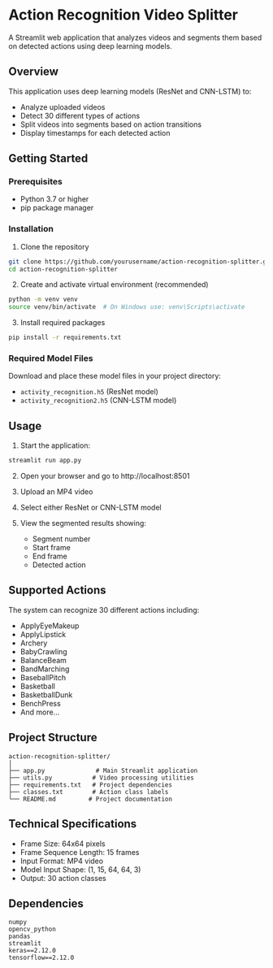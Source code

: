 # Action Recognition Video Splitter

A Streamlit web application that analyzes videos and segments them based on detected actions using deep learning models.

## Overview

This application uses deep learning models (ResNet and CNN-LSTM) to:
- Analyze uploaded videos
- Detect 30 different types of actions
- Split videos into segments based on action transitions
- Display timestamps for each detected action

## Getting Started

### Prerequisites

- Python 3.7 or higher
- pip package manager

### Installation

1. Clone the repository
```bash
git clone https://github.com/yourusername/action-recognition-splitter.git
cd action-recognition-splitter
```

2. Create and activate virtual environment (recommended)
```bash
python -m venv venv
source venv/bin/activate  # On Windows use: venv\Scripts\activate
```

3. Install required packages
```bash
pip install -r requirements.txt
```

### Required Model Files
Download and place these model files in your project directory:
- `activity_recognition.h5` (ResNet model)
- `activity_recognition2.h5` (CNN-LSTM model)

## Usage

1. Start the application:
```bash
streamlit run app.py
```

2. Open your browser and go to http://localhost:8501

3. Upload an MP4 video

4. Select either ResNet or CNN-LSTM model

5. View the segmented results showing:
   - Segment number
   - Start frame
   - End frame
   - Detected action

## Supported Actions

The system can recognize 30 different actions including:
- ApplyEyeMakeup
- ApplyLipstick
- Archery
- BabyCrawling
- BalanceBeam
- BandMarching
- BaseballPitch
- Basketball
- BasketballDunk
- BenchPress
- And more...

## Project Structure
```
action-recognition-splitter/
│
├── app.py              # Main Streamlit application
├── utils.py           # Video processing utilities
├── requirements.txt   # Project dependencies
├── classes.txt        # Action class labels
└── README.md         # Project documentation
```

## Technical Specifications

- Frame Size: 64x64 pixels
- Frame Sequence Length: 15 frames
- Input Format: MP4 video
- Model Input Shape: (1, 15, 64, 64, 3)
- Output: 30 action classes

## Dependencies
```
numpy
opencv_python
pandas
streamlit
keras==2.12.0
tensorflow==2.12.0
```

